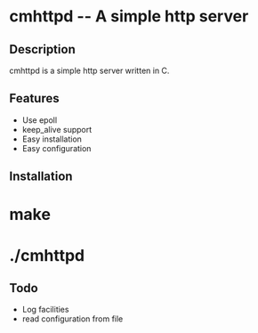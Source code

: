 cmhttpd -- A simple http server
===============================

Description
-----------

cmhttpd is a simple http server written in C.

Features
--------

* Use epoll
* keep_alive support
* Easy installation
* Easy configuration

Installation
------------

 # make
 # ./cmhttpd

Todo
----

* Log facilities
* read configuration from file

